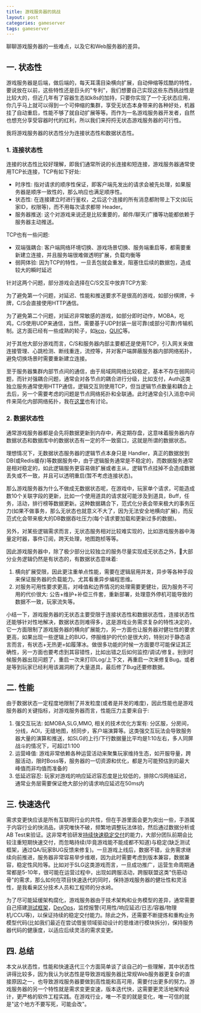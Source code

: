 ```yaml
---
title: 游戏服务器的挑战
layout: post
categories: gameserver
tags: gameserver
---
```


聊聊游戏服务器的一些难点，以及它和Web服务器的差异。

## 一. 状态性

游戏服务器是后端，做后端的，每天耳濡目染横向扩展，自动伸缩等炫酷的特性，要说放在以前，这些特性还是巨头的"专利"，我们想要自己实现这些东西挑战性是比较大的，但近几年有了容器生态如k8s的加持，只要你实现了一个无状态应用，你几乎马上就可以得到一个可伸缩的集群，享受无状态本身带来的各种好处，机器挂了自动重启，性能不够了就自动扩展等等。而作为一名游戏服务器开发者，自然也想充分享受容器时代的红利，所以我们来捋捋无状态游戏服务器的可行性。

<!--more-->

我将游戏服务器的状态性分为连接状态性和数据状态性。

### 1. 连接状态性

连接的状态性比较好理解，即我们通常所说的长连接和短连接，游戏服务器通常使用TCP长连接，TCP有如下好处:

- 时序性: 指对请求的顺序性保证，即客户端先发出的请求会被先处理，如果服务器是顺序一致性的，那么响应也满足顺序性。
- 状态性: 在连接建立时进行鉴权，之后这个连接的所有消息都附带上下文(如玩家ID，权限等)，而不用每次请求都带 Header。
- 服务器推送: 这个对游戏来说还是比较重要的，邮件/聊天/广播等功能都依赖于服务器主动推送。

TCP也有一些问题:

- 双端强耦合: 客户端网络环境切换、游戏场景切换、服务端重启等，都需要重新建立连接，并且服务端很难做透明扩展，负载均衡等
- 弱网体验: 因为TCP的特性，一旦丢包就会重发，阻塞住后续的数据包，造成较大的瞬时延迟

针对这两个问题，部分游戏会选择在C/S交互中放弃TCP方案:

为了避免第一个问题，对延迟、性能和推送要求不是很高的游戏，如部分棋牌，卡牌，C/S会直接使用HTTP通信。

为了避免第二个问题，对延迟非常敏感的游戏，如部分即时动作，MOBA，吃鸡，C/S使用UDP来通信，当然，需要基于UDP封装一层可靠(或部分可靠)传输机制。这方面已经有一些成熟的轮子，如[kcp](https://github.com/skywind3000/kcp)，[QUIC](https://github.com/lucas-clemente/quic-go)等。

对于其他大部分游戏而言，C/S和服务器内部主要都还是使用TCP，引入网关来做连接管理、心跳检测、断线重连，流控等，并对客户端屏蔽服务器内部网络拓扑，避免切换场景时需要重新建立连接。

至于服务器集群内部节点间的通信，由于局域网网络比较稳定，基本不存在弱网问题，而针对强耦合问题，通常会对各节点的耦合进行分级，比如支付，Auth这类独立服务通常使用HTTP通信，逻辑交互则使用TCP，但当逻辑节点数量和耦合上去后，另一个需要考虑的问题是节点网络拓扑和全联通。此时通常会引入消息中间件来简化内部网络拓扑，我在[这里](https://wudaijun.com/2018/12/gameserver-communication-model/)也有讨论。

### 2. 数据状态性

通常游戏服务器都是会先将数据更新到内存中，再定期存盘，这意味着服务器内存数据状态和数据库中的数据状态有一定的不一致窗口，这就是所谓的数据状态。

理想情况下，无数据状态服务器的逻辑节点本身只是 Handler，真正的数据放到DB(或Redis缓存)等数据服务中，由于逻辑服务通常是不稳定的，而数据服务通常是相对稳定的，如此逻辑服务更容易做扩展或者主从，逻辑节点挂掉不会造成数据丢失或不一致，并且可以透明重启(暂不考虑连接状态)。

那么游戏服务器为什么不做成无数据状态呢，在游戏中，玩家单个请求，可能造成数10个关联字段的更新，比如一个使用道具的请求就可能涉及到道具，Buff，任务，活动，排行榜等数据更新。这种数据耦合下，范式化分表会带来极大的事务压力(如果不做事务，那么无状态也就意义不大了，因为无法安全地横向扩展)，而反范式化会带来极大的DB数据吞吐压力(每个请求要加载和更新过多的数据)。

另外，对某些逻辑需求而言，无状态服务相对比较难实现的，比如游戏服务器中海量定时器，事件订阅，跨天处理，地图跑桢等等。

因此游戏服务器中，除了极少部分比较独立的服务尽量实现成无状态之外，大部分业务逻辑仍然是有状态的，有数据状态意味着:

1. 横向扩展受限，因此更注重单点性能，需要在逻辑层用并发，异步等各种手段来保证服务器的负载能力。尤其看重异步编程思维。
2. 对服务可用性要求更高，对峰值和边界情况的处理需要更健壮，因为服务不可用的代价很大: 公告+维护+补偿三件套，重新部署，处理意外停机可能导致的数据不一致，玩家流失等。

小结一下，游戏服务器的无状态主要受限于连接状态性和数据状态性，连接状态性还能够针对性地解决，数据状态则难得多，这是游戏业务需求复杂的特性决定的，它一方面限制了游戏服务器的横向扩展能力，另一方面也让服务器对健壮性的要求更高，如果出现一些逻辑上的BUG，停服维护的代价是很大的，特别对于静态语言而言，有状态+无热更=如履薄冰。做很多功能的时候一方面要尽可能保证其正确性，另一方面也要考虑到其容错性，比如出错之后如何监控/调试/修复。别到时候服务器出现问题了，重启一次来打印Log/上下文，再重启一次来修复Bug。或者是等到玩家已经利用该漏洞刷了大量道具，最后修了Bug还要修数据。

## 二. 性能

由于数据状态一定程度地限制了并发粒度(或者是并发的难度)，因此性能也是游戏服务器的关键指标，对游戏服务器而言，性能压力主要来自于:

1. 强交互玩法: 如MOBA,SLG,MMO, 相关的技术优化方案有: 分区服，分房间，分线，AOI，无缝地图，桢同步，客户端演算等。这类强交互玩法会导致服务器大量的演算和推送，如SLG的上行/下行数据量比平均是1:10左右，多人同屏战斗的情况下，可超过1:100
2. 运营峰值: 游戏非常依赖各种运营活动来聚集玩家维持生态，如开服导量，跨服活动，限时Boss等，服务器的一切资源和优化，都是为可能预估到的最大峰值而非均值而准备的
3. 低延迟容忍: 玩家对游戏的响应延迟容忍度是比较低的，排除C/S网络延迟，通常业务层需要保证绝大部分的请求响应延迟在50ms内

## 三. 快速迭代

需求变更快应该是所有互联网行业的共性，但在手游里面会更为突出一些，手游属于内容行业的快消品，讲究唯快不破，频繁地调整玩法体验，然后通过数据分析或AB Test来验证。这非常考验研发[持续快速稳定交付](https://wudaijun.com/2021/07/software-engineering-ability/)的能力，大部分团队前期会比较注重短期快速交付，而忽略持续(毕竟游戏能不能成都不知道)与稳定(缺乏测试框架，通过QA/玩家BUG反馈来修复)。一旦游戏上线后，数据不错，业务需求继续向前推进，服务器非常容易举步维艰，因为此时需要考虑到版本兼容，数据兼容，稳定性风险等。比如对于SLG这类游戏而言，一旦成功推广，运营生命周期通常都是5-10年，很可能在运营过程中，出现如跨服活动，跨服联盟这类"伤筋动骨"的需求，那么如何在项目快速迭代的同时，保持游戏服务器的健壮性和灵活性，是我看来区分技术人员和工程师的分水岭。

为了尽可能延缓架构腐化，游戏服务器由于技术架构和业务模型的差异，通常需要自己搭建[测试框架](通常自己逐步建立[测试框架](https://wudaijun.com/2020/08/gs-testing-practice/))，[DevOps](https://wudaijun.com/2018/08/gs-devops/)，监控报警(可用性/响应延迟/日志/容器/物理机/CCU等)，以保证持续的稳定交付能力。除此之外，还需要不断提炼和重构业务模型代码(比如我们最近在尝试借鉴领域驱动设计的思维进行模块拆分)，保持服务器代码的健康度，以适应后续灵活的需求变更。

## 四. 总结

本文从状态性，性能和快速迭代三个方面简单谈了谈自己的一些理解，其中状态性讲得比较多，因为我认为状态性是导致游戏服务器比常规Web服务器更复杂的直接原因之一，也导致游戏服务器要做到高性能和高可用，需要付出更多的努力。游戏服务器的另一个特性就是需求变更变速，版本迭代快，这需要更灵活地架构设计，更严格的软件工程实践。在游戏行业，唯一不变的就是变化，唯一可信的就是"这个地方不要写死，可能会改"。
